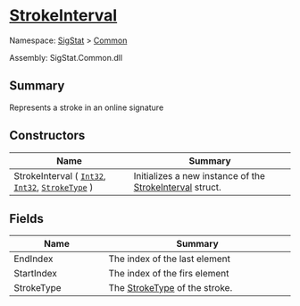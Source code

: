 # [StrokeInterval](./StrokeInterval.md)

Namespace: [SigStat]() > [Common](./README.md)

Assembly: SigStat.Common.dll

## Summary
Represents a stroke in an online signature

## Constructors

| Name<div><a href="#"><img width=200></a></div> | Summary<div><a href="#"><img width=475></a></div> | 
| --- | --- | 
| StrokeInterval ( [`Int32`](https://docs.microsoft.com/en-us/dotnet/api/System.Int32), [`Int32`](https://docs.microsoft.com/en-us/dotnet/api/System.Int32), [`StrokeType`](./StrokeType.md) ) | Initializes a new instance of the [StrokeInterval](https://github.com/hargitomi97/sigstat/blob/master/docs/md/SigStat/Common/StrokeInterval.md) struct. | 


## Fields

| Name<div><a href="#"><img width=200></a></div> | Summary<div><a href="#"><img width=475></a></div> | 
| --- | --- | 
| EndIndex | The index of the last element | 
| StartIndex | The index of the firs element | 
| StrokeType | The [StrokeType](https://github.com/hargitomi97/sigstat/blob/master/docs/md/SigStat/Common/StrokeInterval.md) of the stroke. | 



